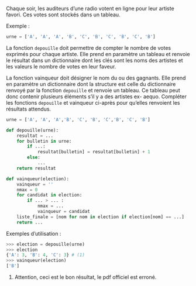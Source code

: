 Chaque soir, les auditeurs d’une radio votent en ligne pour leur artiste favori. Ces votes sont
stockés dans un tableau.

Exemple :

```python
urne = ['A', 'A', 'A', 'B', 'C', 'B', 'C', 'B', 'C', 'B']
```

La fonction `depouille` doit permettre de compter le nombre de votes exprimés pour chaque
artiste. Elle prend en paramètre un tableau et renvoie le résultat dans un dictionnaire dont les
clés sont les noms des artistes et les valeurs le nombre de votes en leur faveur.


La fonction vainqueur doit désigner le nom du ou des gagnants. Elle prend en paramètre un
dictionnaire dont la structure est celle du dictionnaire renvoyé par la fonction `depouille` et
renvoie un tableau. Ce tableau peut donc contenir plusieurs éléments s’il y a des artistes ex-
aequo.
Compléter les fonctions `depouille` et vainqueur ci-après pour qu’elles renvoient les
résultats attendus.

```python linenums='1'
urne = ['A', 'A', 'A','B', 'C', 'B', 'C','B', 'C', 'B']

def depouille(urne):
    resultat = ...
    for bulletin in urne:
        if ...:
            resultat[bulletin] = resultat[bulletin] + 1
        else:
            ...
    return resultat

def vainqueur(election):
    vainqueur = ''
    nmax = 0
    for candidat in election:
        if ... > ... :
            nmax = ...
            vainqueur = candidat
    liste_finale = [nom for nom in election if election[nom] == ...]
    return ...
```

Exemples d’utilisation :

```python
>>> election = depouille(urne)
>>> election
{'A': 3, 'B': 4, 'C': 3} # (1)
>>> vainqueur(election)
['B']
```

1. Attention, ceci est le bon résultat, le pdf officiel est erroné.
